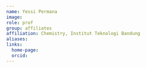 ```yaml
---
name: Yessi Permana
image: 
role: prof
group: affiliates
affiliation: Chemistry, Institut Teknologi Bandung
aliases:
links:
  home-page: 
  orcid:
---
```


